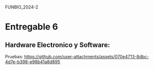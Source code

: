 FUNBIO_2024-2
# Entregable 6
## Hardware Electronico y Software:
Pruebas:
https://github.com/user-attachments/assets/070e4713-8dbc-4d7e-b398-e98b41a8d895



